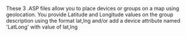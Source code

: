 These 3 .ASP files allow you to place devices or groups on a map using geolocation. You provide Latitude and Longitude values on the group description using the format lat,lng and/or add a device attribute named 'LatLong' with value of lat,lng
